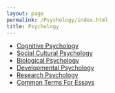 ```yaml
---
layout: page
permalink: /Psychology/index.html
title: Psychology
---
```



- [Cognitive Psychology]() 
- [Social Cultural Psychology]()
- [Biological Psychology]()
- [Developmental Psychology]()
- [Research Psychology]()
- [Common Terms For Essays]()






